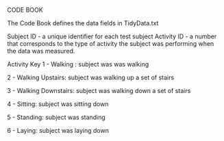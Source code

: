 CODE BOOK

The Code Book defines the data fields in TidyData.txt

Subject ID - a unique identifier for each test subject
Activity ID - a number that corresponds to the type of activity the subject was performing when the data was measured.

Activity Key
1 - Walking : subject was was walking

2 - Walking Upstairs: subject was walking up a set of stairs

3 - Walking Downstairs: subject was walking down a set of stairs

4 - Sitting: subject was sitting down

5 - Standing: subject was standing

6 - Laying: subject was laying down
